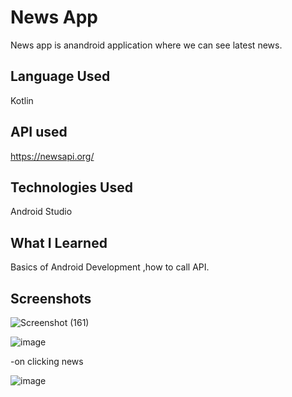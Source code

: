 
# News App

News app is anandroid application where we can see latest news.


## Language Used
Kotlin
## API used
https://newsapi.org/
## Technologies Used
Android Studio
## What I Learned
Basics of Android Development ,how to call API.
## Screenshots
![Screenshot (161)](https://user-images.githubusercontent.com/94536823/163584203-d62860fa-ae5f-4b77-baf3-5fe869544d01.png)

![image](https://user-images.githubusercontent.com/94536823/163584954-9564bf09-54bf-4753-856f-b7e6631f8734.png)

-on clicking news

![image](https://user-images.githubusercontent.com/94536823/163585042-3e0c6f26-1a29-42fd-a16f-04ac1f6c705d.png)




